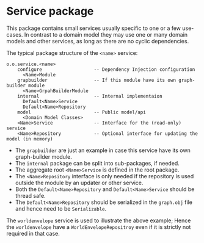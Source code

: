 # Service package

This package contains small services usually specific to one or a few use-cases. In contrast
to a domain model they may use one or many domain models and other services, as long as there
are no cyclic dependencies. 

The typical package structure of the `<name>` service:

```
o.o.service.<name>
    configure                   -- Dependency Injection configuration
      <Name>Module
    grapbuilder                 -- If this module have its own graph-builder module
      <Name>GrpahBuilderModule
    internal                    -- Internal implementaion 
      Default<Name>Service
      Default<Name>Repository
    model                       -- Public model/api 
      <Domain Model Classes>
    <Name>Service               -- Interface for the (read-only) service
    <Name>Repository            -- Optional interface for updating the model (in memory)
```

 - The `grapbuilder` are just an example in case this service have its own 
   graph-builder module.
 - The `internal` package can be split into sub-packages, if needed. 
 - The aggregate root `<Name>Service` is defined in the root package.
 - The `<Name>Repository` interface is only needed if the repository 
   is used outside the module by an updater or other service.
 - Both the `Default<Name>Repository` and `Default<Name>Service` should be 
   thread safe.
 - The `Default<Name>Repository` should be serialized in the `graph.obj` file and hence
   need to be `Serializable`.

The `worldenvelope` service is used to illustrate the above example; Hence the `worldenvelope`
have a `WorldEnvelopeRepositroy` even if it is strictly not required in that case.